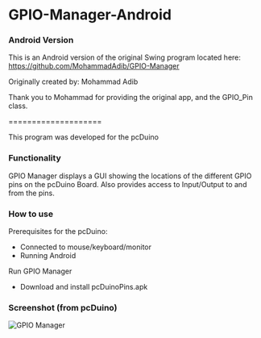 GPIO-Manager-Android
====================

### Android Version
This is an Android version of the original Swing program located here: https://github.com/MohammadAdib/GPIO-Manager

Originally created by: Mohammad Adib

Thank you to Mohammad for providing the original app, and the GPIO_Pin class.

====================

This program was developed for the pcDuino

### Functionality
GPIO Manager displays a GUI showing the locations of the different GPIO pins on the pcDuino Board.
Also provides access to Input/Output to and from the pins.

### How to use

Prerequisites for the pcDuino:
- Connected to mouse/keyboard/monitor
- Running Android


Run GPIO Manager
- Download and install pcDuinoPins.apk


### Screenshot (from pcDuino)

![GPIO Manager](https://dl.dropboxusercontent.com/u/5724095/images/pcDuino_gpio_android.png)
